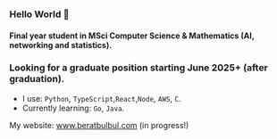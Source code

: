 ### Hello World 👋

#### Final year student in MSci Computer Science & Mathematics (AI, networking and statistics).

### Looking for a graduate position starting June 2025+ (after graduation).

- I use: `Python`, `TypeScript`,`React`,`Node`, `AWS`, `C`.
- Currently learning: `Go`, `Java`.

My website: www.beratbulbul.com (in progress!)






